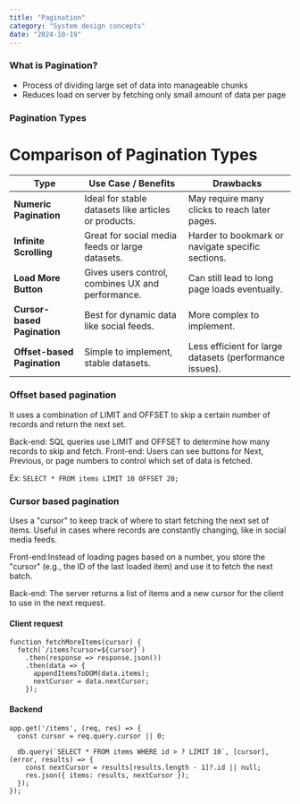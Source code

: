 ```yaml
---
title: "Pagination"
category: "System design concepts"
date: "2024-10-19"
---
```

### What is Pagination?

- Process of dividing large set of data into manageable chunks
- Reduces load on server by fetching only small amount of data per page

### Pagination Types

# Comparison of Pagination Types

| **Type**                | **Use Case / Benefits**                         | **Drawbacks**                              |
|-------------------------|-------------------------------------------------|--------------------------------------------|
| **Numeric Pagination**   | Ideal for stable datasets like articles or products. | May require many clicks to reach later pages. |
| **Infinite Scrolling**   | Great for social media feeds or large datasets. | Harder to bookmark or navigate specific sections. |
| **Load More Button**     | Gives users control, combines UX and performance. | Can still lead to long page loads eventually. |
| **Cursor-based Pagination** | Best for dynamic data like social feeds.     | More complex to implement. |
| **Offset-based Pagination** | Simple to implement, stable datasets.        | Less efficient for large datasets (performance issues). |


### Offset based pagination

It uses a combination of LIMIT and OFFSET to skip a certain number of records and return the next set.

Back-end: SQL queries use LIMIT and OFFSET to determine how many records to skip and fetch.
Front-end: Users can see buttons for Next, Previous, or page numbers to control which set of data is fetched.

Ex: `SELECT * FROM items LIMIT 10 OFFSET 20;`

### Cursor based pagination

Uses a "cursor" to keep track of where to start fetching the next set of items. Useful in cases where records are constantly changing, like in social media feeds.

Front-end:Instead of loading pages based on a number, you store the "cursor" (e.g., the ID of the last loaded item) and use it to fetch the next batch.  

Back-end: The server returns a list of items and a new cursor for the client to use in the next request.

#### Client request

```
function fetchMoreItems(cursor) {
  fetch(`/items?cursor=${cursor}`)
    .then(response => response.json())
    .then(data => {
      appendItemsToDOM(data.items);
      nextCursor = data.nextCursor;
    });
```

#### Backend

```
app.get('/items', (req, res) => {
  const cursor = req.query.cursor || 0;

  db.query(`SELECT * FROM items WHERE id > ? LIMIT 10`, [cursor], (error, results) => {
    const nextCursor = results[results.length - 1]?.id || null;
    res.json({ items: results, nextCursor });
  });
});
```